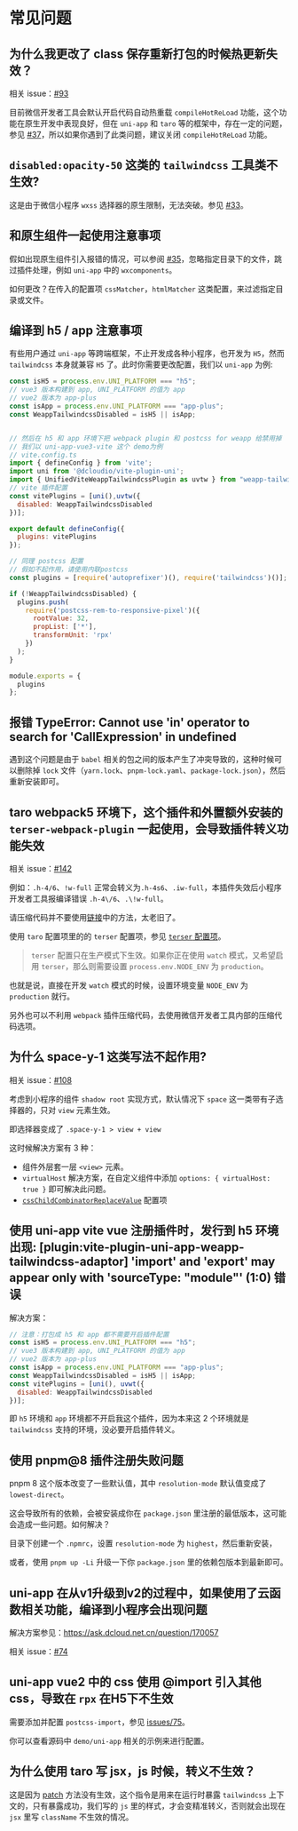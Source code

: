 # 常见问题

## 为什么我更改了 class 保存重新打包的时候热更新失效？

相关 issue：[#93](https://github.com/sonofmagic/weapp-tailwindcss-webpack-plugin/issues/93)

目前微信开发者工具会默认开启代码自动热重载 `compileHotReLoad` 功能，这个功能在原生开发中表现良好，但在 `uni-app` 和 `taro` 等的框架中，存在一定的问题，参见 [#37](https://github.com/sonofmagic/weapp-tailwindcss-webpack-plugin/issues/37)，所以如果你遇到了此类问题，建议关闭 `compileHotReLoad` 功能。

## `disabled:opacity-50` 这类的 `tailwindcss` 工具类不生效?

这是由于微信小程序 `wxss` 选择器的原生限制，无法突破。参见 [#33](https://github.com/sonofmagic/weapp-tailwindcss-webpack-plugin/issues/33)。

## 和原生组件一起使用注意事项

假如出现原生组件引入报错的情况，可以参阅 [#35](https://github.com/sonofmagic/weapp-tailwindcss-webpack-plugin/issues/35)，忽略指定目录下的文件，跳过插件处理，例如 `uni-app` 中的 `wxcomponents`。

如何更改？在传入的配置项 `cssMatcher`，`htmlMatcher` 这类配置，来过滤指定目录或文件。

## 编译到 h5 / app 注意事项

有些用户通过 `uni-app` 等跨端框架，不止开发成各种小程序，也开发为 `H5`，然而 `tailwindcss` 本身就兼容 `H5` 了。此时你需要更改配置，我们以 `uni-app` 为例:

```js
const isH5 = process.env.UNI_PLATFORM === "h5";
// vue3 版本构建到 app, UNI_PLATFORM 的值为 app
// vue2 版本为 app-plus
const isApp = process.env.UNI_PLATFORM === "app-plus";
const WeappTailwindcssDisabled = isH5 || isApp;


// 然后在 h5 和 app 环境下把 webpack plugin 和 postcss for weapp 给禁用掉
// 我们以 uni-app-vue3-vite 这个 demo为例
// vite.config.ts
import { defineConfig } from 'vite';
import uni from '@dcloudio/vite-plugin-uni';
import { UnifiedViteWeappTailwindcssPlugin as uvtw } from "weapp-tailwindcss-webpack-plugin/vite";
// vite 插件配置
const vitePlugins = [uni(),uvtw({
  disabled: WeappTailwindcssDisabled
})];

export default defineConfig({
  plugins: vitePlugins
});

// 同理 postcss 配置
// 假如不起作用，请使用内联postcss
const plugins = [require('autoprefixer')(), require('tailwindcss')()];

if (!WeappTailwindcssDisabled) {
  plugins.push(
    require('postcss-rem-to-responsive-pixel')({
      rootValue: 32,
      propList: ['*'],
      transformUnit: 'rpx'
    })
  );
}

module.exports = {
  plugins
};
```

## 报错 TypeError: Cannot use 'in' operator to search for 'CallExpression' in undefined

遇到这个问题是由于 `babel` 相关的包之间的版本产生了冲突导致的，这种时候可以删除掉 `lock` 文件（`yarn.lock`、`pnpm-lock.yaml`、`package-lock.json`），然后重新安装即可。

## taro webpack5 环境下，这个插件和外置额外安装的 `terser-webpack-plugin` 一起使用，会导致插件转义功能失效

相关 issue：[#142](https://github.com/sonofmagic/weapp-tailwindcss-webpack-plugin/issues/142)

例如：`.h-4/6`、`!w-full` 正常会转义为`.h-4s6`、`.iw-full`，本插件失效后小程序开发者工具报编译错误 `.h-4\/6`、`.\!w-full`。

请压缩代码并不要使用[链接](https://docs.taro.zone/docs/config-detail/#terserenable)中的方法，太老旧了。

使用 `taro` 配置项里的的 `terser` 配置项，参见 [`terser` 配置项](https://taro-docs.jd.com/docs/config-detail#terser)。

> `terser` 配置只在生产模式下生效。如果你正在使用 `watch` 模式，又希望启用 `terser`，那么则需要设置 `process.env.NODE_ENV` 为 `production`。

也就是说，直接在开发 `watch` 模式的时候，设置环境变量 `NODE_ENV` 为 `production` 就行。

另外也可以不利用 `webpack` 插件压缩代码，去使用微信开发者工具内部的压缩代码选项。

## 为什么 space-y-1 这类写法不起作用?

相关 issue：[#108](https://github.com/sonofmagic/weapp-tailwindcss-webpack-plugin/issues/108)

考虑到小程序的组件 `shadow root` 实现方式，默认情况下 `space` 这一类带有子选择器的，只对 `view` 元素生效。

即选择器变成了 `.space-y-1 > view + view`

这时候解决方案有 3 种：

- 组件外层套一层 `<view>` 元素。
- `virtualHost` 解决方案，在自定义组件中添加 `options: { virtualHost: true }` 即可解决此问题。
- [`cssChildCombinatorReplaceValue`](/docs/api/interfaces/UserDefinedOptions#csschildcombinatorreplacevalue) 配置项

## 使用 uni-app vite vue 注册插件时，发行到 h5 环境出现: [plugin:vite-plugin-uni-app-weapp-tailwindcss-adaptor] 'import' and 'export' may appear only with 'sourceType: "module"' (1:0) 错误

解决方案：

```js
// 注意：打包成 h5 和 app 都不需要开启插件配置
const isH5 = process.env.UNI_PLATFORM === "h5";
// vue3 版本构建到 app, UNI_PLATFORM 的值为 app
// vue2 版本为 app-plus
const isApp = process.env.UNI_PLATFORM === "app-plus";
const WeappTailwindcssDisabled = isH5 || isApp;
const vitePlugins = [uni(), uvwt({
  disabled: WeappTailwindcssDisabled
})];
```

即 `h5` 环境和 `app` 环境都不开启我这个插件，因为本来这 2 个环境就是 `tailwindcss` 支持的环境，没必要开启插件转义。

## 使用 pnpm@8 插件注册失败问题

pnpm 8 这个版本改变了一些默认值，其中 `resolution-mode` 默认值变成了 `lowest-direct`。

这会导致所有的依赖，会被安装成你在 `package.json` 里注册的最低版本，这可能会造成一些问题。如何解决？

目录下创建一个 `.npmrc`，设置 `resolution-mode` 为 `highest`，然后重新安装，

或者，使用 `pnpm up -Li` 升级一下你 `package.json` 里的依赖包版本到最新即可。

## uni-app 在从v1升级到v2的过程中，如果使用了云函数相关功能，编译到小程序会出现问题

解决方案参见：<https://ask.dcloud.net.cn/question/170057>

相关 issue：[#74](https://github.com/sonofmagic/weapp-tailwindcss/issues/74#issuecomment-1573033475)

## uni-app vue2 中的 css 使用 @import 引入其他 css，导致在 `rpx` 在H5下不生效

需要添加并配置 `postcss-import`，参见 [issues/75](https://github.com/sonofmagic/weapp-tailwindcss/issues/75#issuecomment-1574592907)。

你可以查看源码中 `demo/uni-app` 相关的示例来进行配置。

## 为什么使用 taro 写 jsx，js 时候，转义不生效？

这是因为 [patch](/docs/quick-start/this-plugin) 方法没有生效，这个指令是用来在运行时暴露 `tailwindcss` 上下文的，只有暴露成功，我们写的 `js` 里的样式，才会变精准转义，否则就会出现在 `jsx` 里写 `className` 不生效的情况。
